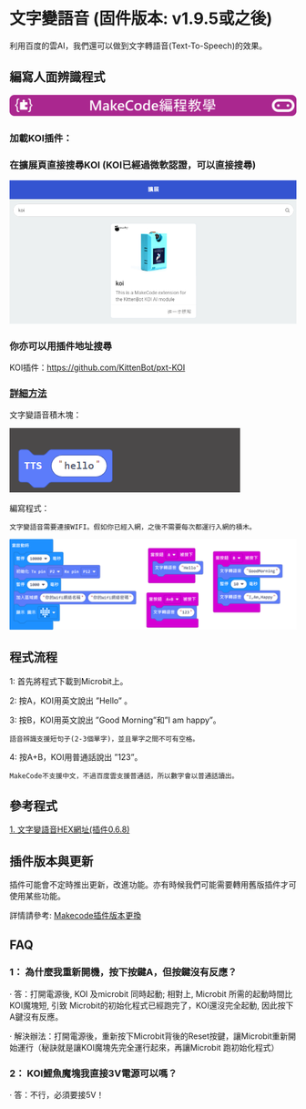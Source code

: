 # **文字變語音 (固件版本: v1.9.5或之後)**

利用百度的雲AI，我們還可以做到文字轉語音(Text-To-Speech)的效果。

## 編寫人面辨識程式

![](../../functional_module/PWmodules/images/mcbanner.png)

### 加載KOI插件：

### 在擴展頁直接搜尋KOI (KOI已經過微軟認證，可以直接搜尋)

![](./images/koi_search.png)

### 你亦可以用插件地址搜尋

KOI插件：https://github.com/KittenBot/pxt-KOI


### [詳細方法](../../Makecode/powerBrickMC)

文字變語音積木塊：

![](KOI16/1.png)

編寫程式：

    文字變語音需要連接WIFI。假如你已經入網，之後不需要每次都運行入網的積木。

![](KOI16/code1.png)

## 程式流程

1: 首先將程式下載到Microbit上。

2: 按A，KOI用英文說出 ”Hello” 。

3: 按B，KOI用英文說出 ”Good Morning”和”I am happy”。
    
    語音辨識支援短句子(2-3個單字)，並且單字之間不可有空格。

4: 按A+B，KOI用普通話說出 ”123”。

    MakeCode不支援中文，不過百度雲支援普通話，所以數字會以普通話讀出。


## 參考程式

[1. 文字變語音HEX網址(插件0.6.8)](https://makecode.microbit.org/_RJ9A2a5jsgAe)

## 插件版本與更新

插件可能會不定時推出更新，改進功能。亦有時候我們可能需要轉用舊版插件才可使用某些功能。

詳情請參考: [Makecode插件版本更換](../../Makecode/makecode_extensionUpdate)

## FAQ

### 1： 為什麼我重新開機，按下按鍵A，但按鍵沒有反應？

·    答：打開電源後, KOI 及microbit 同時起動; 相對上, Microbit 所需的起動時間比KOI魔塊短, 引致 Microbit的初始化程式已經跑完了，KOI還沒完全起動, 因此按下A鍵沒有反應。

·    解決辦法：打開電源後，重新按下Microbit背後的Reset按鍵，讓Microbit重新開始運行（秘訣就是讓KOI魔塊先完全運行起來，再讓Microbit 跑初始化程式）

### 2： KOI鯉魚魔塊我直接3V電源可以嗎？

·    答：不行，必須要接5V！


